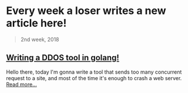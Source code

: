 # Every week a loser writes a new article here!

> 2nd week, 2018

## [Writing a DDOS tool in golang!](posts/Making-A-DDOS-Tool-With-Go)

Hello there, today I'm gonna write a tool that sends too many concurrent request to a site, and most of the time it's enough to crash a web server. [Read more...](posts/Making-A-DDOS-Tool-With-Go)

